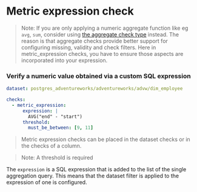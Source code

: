 # Metric expression check

> Note: If you are only applying a numeric aggregate function like eg `avg`, `sum`, 
> consider using [the aggregate check type](aggregate_check.md) instead.  The reason 
> is that aggregate checks provide better support for configuring missing, validity
> and check filters.  Here in metric_expression checks, you have to ensure those aspects 
> are incorporated into your expression.

### Verify a numeric value obtained via a custom SQL expression 

```yaml
dataset: postgres_adventureworks/adventureworks/advw/dim_employee

checks:
  - metric_expression:
      expression: |
        AVG("end" - "start")
      threshold:
        must_be_between: [9, 11]
```

> Metric expression checks can be placed in the dataset checks or in the 
> checks of a column.

> Note: A threshold is required

The `expression` is a SQL expression that is added to the list of the single 
aggregation query.  This means that the dataset filter is applied to the 
expression of one is configured.
